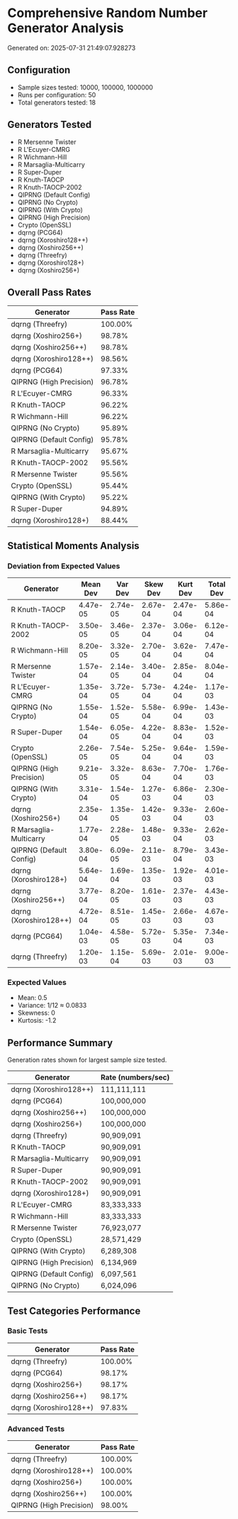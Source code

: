# Comprehensive Random Number Generator Analysis

Generated on: 2025-07-31 21:49:07.928273

## Configuration

- Sample sizes tested:   10000,  100000, 1000000
- Runs per configuration: 50
- Total generators tested: 18

## Generators Tested

- R Mersenne Twister
- R L'Ecuyer-CMRG
- R Wichmann-Hill
- R Marsaglia-Multicarry
- R Super-Duper
- R Knuth-TAOCP
- R Knuth-TAOCP-2002
- QIPRNG (Default Config)
- QIPRNG (No Crypto)
- QIPRNG (With Crypto)
- QIPRNG (High Precision)
- Crypto (OpenSSL)
- dqrng (PCG64)
- dqrng (Xoroshiro128++)
- dqrng (Xoshiro256++)
- dqrng (Threefry)
- dqrng (Xoroshiro128+)
- dqrng (Xoshiro256+)

## Overall Pass Rates

| Generator | Pass Rate |
|-----------|-----------|
| dqrng (Threefry) | 100.00% |
| dqrng (Xoshiro256+) | 98.78% |
| dqrng (Xoshiro256++) | 98.78% |
| dqrng (Xoroshiro128++) | 98.56% |
| dqrng (PCG64) | 97.33% |
| QIPRNG (High Precision) | 96.78% |
| R L'Ecuyer-CMRG | 96.33% |
| R Knuth-TAOCP | 96.22% |
| R Wichmann-Hill | 96.22% |
| QIPRNG (No Crypto) | 95.89% |
| QIPRNG (Default Config) | 95.78% |
| R Marsaglia-Multicarry | 95.67% |
| R Knuth-TAOCP-2002 | 95.56% |
| R Mersenne Twister | 95.56% |
| Crypto (OpenSSL) | 95.44% |
| QIPRNG (With Crypto) | 95.22% |
| R Super-Duper | 94.89% |
| dqrng (Xoroshiro128+) | 88.44% |

## Statistical Moments Analysis

### Deviation from Expected Values

| Generator | Mean Dev | Var Dev | Skew Dev | Kurt Dev | Total Dev |
|-----------|----------|---------|----------|----------|-----------|
| R Knuth-TAOCP | 4.47e-05 | 2.74e-05 | 2.67e-04 | 2.47e-04 | 5.86e-04 |
| R Knuth-TAOCP-2002 | 3.50e-05 | 3.46e-05 | 2.37e-04 | 3.06e-04 | 6.12e-04 |
| R Wichmann-Hill | 8.20e-05 | 3.32e-05 | 2.70e-04 | 3.62e-04 | 7.47e-04 |
| R Mersenne Twister | 1.57e-04 | 2.14e-05 | 3.40e-04 | 2.85e-04 | 8.04e-04 |
| R L'Ecuyer-CMRG | 1.35e-04 | 3.72e-05 | 5.73e-04 | 4.24e-04 | 1.17e-03 |
| QIPRNG (No Crypto) | 1.55e-04 | 1.52e-05 | 5.58e-04 | 6.99e-04 | 1.43e-03 |
| R Super-Duper | 1.54e-04 | 6.05e-05 | 4.22e-04 | 8.83e-04 | 1.52e-03 |
| Crypto (OpenSSL) | 2.26e-05 | 7.54e-05 | 5.25e-04 | 9.64e-04 | 1.59e-03 |
| QIPRNG (High Precision) | 9.21e-05 | 3.32e-05 | 8.63e-04 | 7.70e-04 | 1.76e-03 |
| QIPRNG (With Crypto) | 3.31e-04 | 1.54e-05 | 1.27e-03 | 6.86e-04 | 2.30e-03 |
| dqrng (Xoshiro256+) | 2.35e-04 | 1.35e-05 | 1.42e-03 | 9.33e-04 | 2.60e-03 |
| R Marsaglia-Multicarry | 1.77e-04 | 2.28e-05 | 1.48e-03 | 9.33e-04 | 2.62e-03 |
| QIPRNG (Default Config) | 3.80e-04 | 6.09e-05 | 2.11e-03 | 8.79e-04 | 3.43e-03 |
| dqrng (Xoroshiro128+) | 5.64e-04 | 1.69e-04 | 1.35e-03 | 1.92e-03 | 4.01e-03 |
| dqrng (Xoshiro256++) | 3.77e-04 | 8.20e-05 | 1.61e-03 | 2.37e-03 | 4.43e-03 |
| dqrng (Xoroshiro128++) | 4.72e-04 | 8.51e-05 | 1.45e-03 | 2.66e-03 | 4.67e-03 |
| dqrng (PCG64) | 1.04e-03 | 4.58e-05 | 5.72e-03 | 5.35e-04 | 7.34e-03 |
| dqrng (Threefry) | 1.20e-03 | 1.15e-04 | 5.69e-03 | 2.01e-03 | 9.00e-03 |

### Expected Values

- Mean: 0.5
- Variance: 1/12 ≈ 0.0833
- Skewness: 0
- Kurtosis: -1.2

## Performance Summary

Generation rates shown for largest sample size tested.

| Generator | Rate (numbers/sec) |
|-----------|-------------------|
| dqrng (Xoroshiro128++) | 111,111,111 |
| dqrng (PCG64) | 100,000,000 |
| dqrng (Xoshiro256++) | 100,000,000 |
| dqrng (Xoshiro256+) | 100,000,000 |
| dqrng (Threefry) | 90,909,091 |
| R Knuth-TAOCP | 90,909,091 |
| R Marsaglia-Multicarry | 90,909,091 |
| R Super-Duper | 90,909,091 |
| R Knuth-TAOCP-2002 | 90,909,091 |
| dqrng (Xoroshiro128+) | 90,909,091 |
| R L'Ecuyer-CMRG | 83,333,333 |
| R Wichmann-Hill | 83,333,333 |
| R Mersenne Twister | 76,923,077 |
| Crypto (OpenSSL) | 28,571,429 |
| QIPRNG (With Crypto) | 6,289,308 |
| QIPRNG (High Precision) | 6,134,969 |
| QIPRNG (Default Config) | 6,097,561 |
| QIPRNG (No Crypto) | 6,024,096 |

## Test Categories Performance

### Basic Tests

| Generator | Pass Rate |
|-----------|-----------|
| dqrng (Threefry) | 100.00% |
| dqrng (PCG64) | 98.17% |
| dqrng (Xoshiro256+) | 98.17% |
| dqrng (Xoshiro256++) | 98.17% |
| dqrng (Xoroshiro128++) | 97.83% |

### Advanced Tests

| Generator | Pass Rate |
|-----------|-----------|
| dqrng (Threefry) | 100.00% |
| dqrng (Xoroshiro128++) | 100.00% |
| dqrng (Xoshiro256+) | 100.00% |
| dqrng (Xoshiro256++) | 100.00% |
| QIPRNG (High Precision) | 98.00% |
